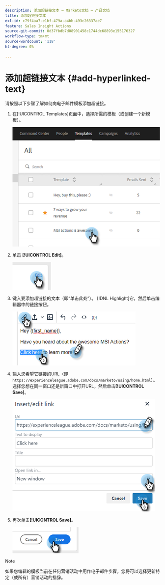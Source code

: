 ```yaml
---
description: 添加超链接文本 — Marketo文档 — 产品文档
title: 添加超链接文本
exl-id: c79f4aa7-e1bf-479a-a4bb-493c26337ae7
feature: Sales Insight Actions
source-git-commit: 0d37fbdb7d08901458c1744dc68893e155176327
workflow-type: tm+mt
source-wordcount: '118'
ht-degree: 0%

---
```


# 添加超链接文本 {#add-hyperlinked-text}

请按照以下步骤了解如何向电子邮件模板添加超链接。

1. 在[!UICONTROL Templates]页面中，选择所需的模板（或创建一个新模板）。

   ![](assets/add-hyperlinked-text-1.png)

1. 单击 **[!UICONTROL Edit]**。

   ![](assets/add-hyperlinked-text-2.png)

1. 键入要添加超链接的文本（即“单击此处”）。 [!DNL Highlight]它，然后单击编辑器中的链接按钮。

   ![](assets/add-hyperlinked-text-3.png)

1. 输入您希望它链接的URL（即`https://experienceleague.adobe.com/docs/marketo/using/home.html`）。 选择您想在同一窗口还是新窗口中打开URL，然后单击&#x200B;**[!UICONTROL Save]**。

   ![](assets/add-hyperlinked-text-4.png)

1. 再次单击&#x200B;**[!UICONTROL Save]**。

   ![](assets/add-hyperlinked-text-5.png)

>[!NOTE]
>
>如果您编辑的模板当前在任何营销活动中用作电子邮件步骤，您将可以选择更新特定（或所有）营销活动的措辞。
